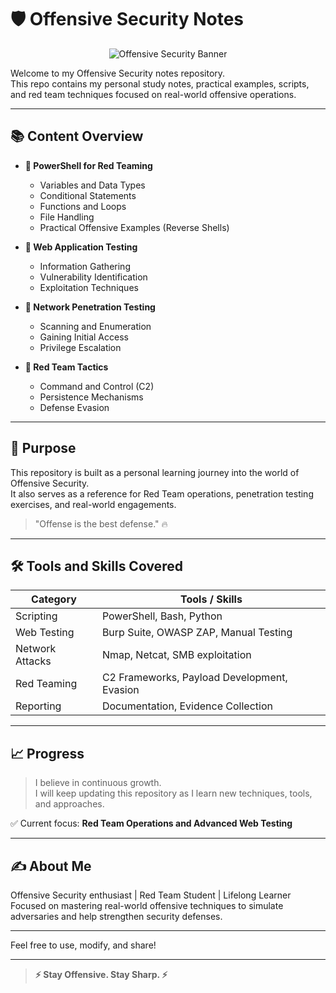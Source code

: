 # 🛡️ Offensive Security Notes
<p align="center">
  <img src="https://your-image-url.com/banner.png" alt="Offensive Security Banner" />
</p>


Welcome to my Offensive Security notes repository.  
This repo contains my personal study notes, practical examples, scripts, and red team techniques focused on real-world offensive operations.

---

## 📚 Content Overview

- **🔹 PowerShell for Red Teaming**
  - Variables and Data Types
  - Conditional Statements
  - Functions and Loops
  - File Handling
  - Practical Offensive Examples (Reverse Shells)

- **🔹 Web Application Testing**
  - Information Gathering
  - Vulnerability Identification
  - Exploitation Techniques

- **🔹 Network Penetration Testing**
  - Scanning and Enumeration
  - Gaining Initial Access
  - Privilege Escalation

- **🔹 Red Team Tactics**
  - Command and Control (C2)
  - Persistence Mechanisms
  - Defense Evasion

---

## 🎯 Purpose

This repository is built as a personal learning journey into the world of Offensive Security.  
It also serves as a reference for Red Team operations, penetration testing exercises, and real-world engagements.

> "Offense is the best defense." 🔥

---

## 🛠️ Tools and Skills Covered

| Category           | Tools / Skills                                  |
|--------------------|-------------------------------------------------|
| Scripting          | PowerShell, Bash, Python                       |
| Web Testing        | Burp Suite, OWASP ZAP, Manual Testing          |
| Network Attacks    | Nmap, Netcat, SMB exploitation                 |
| Red Teaming        | C2 Frameworks, Payload Development, Evasion    |
| Reporting          | Documentation, Evidence Collection            |

---

## 📈 Progress

> I believe in continuous growth.  
> I will keep updating this repository as I learn new techniques, tools, and approaches.

✅ Current focus: **Red Team Operations and Advanced Web Testing**

---

## ✍️ About Me

Offensive Security enthusiast | Red Team Student | Lifelong Learner  
Focused on mastering real-world offensive techniques to simulate adversaries and help strengthen security defenses.

---

<!--## 📫 Connect With Me

- GitHub: [Your GitHub Username](https://github.com/YourUsername)
- LinkedIn: [Your LinkedIn Profile](#)
- Blog (coming soon!)

---

## 📜 License

This repository is licensed under the [MIT License](LICENSE).-->

Feel free to use, modify, and share!

---

> **⚡ Stay Offensive. Stay Sharp. ⚡**
